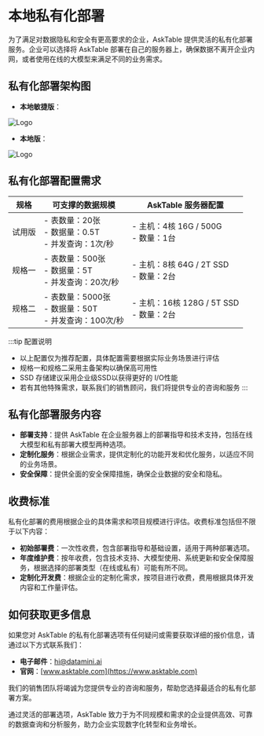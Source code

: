 # 本地私有化部署

为了满足对数据隐私和安全有更高要求的企业，AskTable 提供灵活的私有化部署服务。企业可以选择将 AskTable 部署在自己的服务器上，确保数据不离开企业内网，或者使用在线的大模型来满足不同的业务需求。

## 私有化部署架构图

- **本地敏捷版**：
<div className="img-center medium">
  <img src="/img/asktable/at_deployment_offline_1.png" alt="Logo" />
</div>

- **本地版**：
<div className="img-center medium">
  <img src="/img/asktable/at_deployment_offline_2.png" alt="Logo" />
</div>

## 私有化部署配置需求

| 规格 | 可支撑的数据规模 | AskTable 服务器配置 |
|------|-----------------|------------|
| 试用版 | - 表数量：20张<br/>- 数据量：0.5T<br/>- 并发查询：1次/秒 | - 主机：4核 16G / 500G<br/>- 数量：1台 |
| 规格一 | - 表数量：500张<br/>- 数据量：5T<br/>- 并发查询：20次/秒 | - 主机：8核 64G / 2T SSD<br/>- 数量：2台 |
| 规格二 | - 表数量：5000张<br/>- 数据量：50T<br/>- 并发查询：100次/秒 | - 主机：16核 128G / 5T SSD<br/>- 数量：2台 |

:::tip 配置说明
- 以上配置仅为推荐配置，具体配置需要根据实际业务场景进行评估
- 规格一和规格二采用主备架构以确保高可用性
- SSD 存储建议采用企业级SSD以获得更好的 I/O性能
- 若有其他特殊需求，联系我们的销售顾问，我们将提供专业的咨询和服务
:::


## 私有化部署服务内容

- **部署支持**：提供 AskTable 在企业服务器上的部署指导和技术支持，包括在线大模型和私有部署大模型两种选项。
- **定制化服务**：根据企业需求，提供定制化的功能开发和优化服务，以适应不同的业务场景。
- **安全保障**：提供全面的安全保障措施，确保企业数据的安全和隐私。

## 收费标准

私有化部署的费用根据企业的具体需求和项目规模进行评估。收费标准包括但不限于以下内容：

- **初始部署费**：一次性收费，包含部署指导和基础设置，适用于两种部署选项。
- **年度维护费**：按年收费，包含技术支持、大模型使用、系统更新和安全保障服务，根据选择的部署类型（在线或私有）可能有所不同。
- **定制化开发费**：根据企业的定制化需求，按项目进行收费，费用根据具体开发内容和工作量评估。


## 如何获取更多信息

如果您对 AskTable 的私有化部署选项有任何疑问或需要获取详细的报价信息，请通过以下方式联系我们：
- **电子邮件**：hi@datamini.ai
- **官网**：[www.asktable.com](https://www.asktable.com)

我们的销售团队将竭诚为您提供专业的咨询和服务，帮助您选择最适合的私有化部署方案。

通过灵活的部署选项，AskTable 致力于为不同规模和需求的企业提供高效、可靠的数据查询和分析服务，助力企业实现数字化转型和业务增长。
